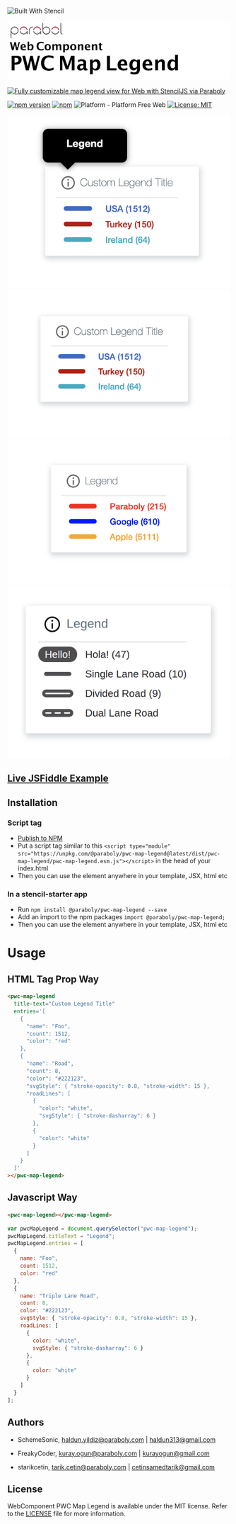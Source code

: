 ![Built With Stencil](https://img.shields.io/badge/-Built%20With%20Stencil-16161d.svg?logo=data%3Aimage%2Fsvg%2Bxml%3Bbase64%2CPD94bWwgdmVyc2lvbj0iMS4wIiBlbmNvZGluZz0idXRmLTgiPz4KPCEtLSBHZW5lcmF0b3I6IEFkb2JlIElsbHVzdHJhdG9yIDE5LjIuMSwgU1ZHIEV4cG9ydCBQbHVnLUluIC4gU1ZHIFZlcnNpb246IDYuMDAgQnVpbGQgMCkgIC0tPgo8c3ZnIHZlcnNpb249IjEuMSIgaWQ9IkxheWVyXzEiIHhtbG5zPSJodHRwOi8vd3d3LnczLm9yZy8yMDAwL3N2ZyIgeG1sbnM6eGxpbms9Imh0dHA6Ly93d3cudzMub3JnLzE5OTkveGxpbmsiIHg9IjBweCIgeT0iMHB4IgoJIHZpZXdCb3g9IjAgMCA1MTIgNTEyIiBzdHlsZT0iZW5hYmxlLWJhY2tncm91bmQ6bmV3IDAgMCA1MTIgNTEyOyIgeG1sOnNwYWNlPSJwcmVzZXJ2ZSI%2BCjxzdHlsZSB0eXBlPSJ0ZXh0L2NzcyI%2BCgkuc3Qwe2ZpbGw6I0ZGRkZGRjt9Cjwvc3R5bGU%2BCjxwYXRoIGNsYXNzPSJzdDAiIGQ9Ik00MjQuNywzNzMuOWMwLDM3LjYtNTUuMSw2OC42LTkyLjcsNjguNkgxODAuNGMtMzcuOSwwLTkyLjctMzAuNy05Mi43LTY4LjZ2LTMuNmgzMzYuOVYzNzMuOXoiLz4KPHBhdGggY2xhc3M9InN0MCIgZD0iTTQyNC43LDI5Mi4xSDE4MC40Yy0zNy42LDAtOTIuNy0zMS05Mi43LTY4LjZ2LTMuNkgzMzJjMzcuNiwwLDkyLjcsMzEsOTIuNyw2OC42VjI5Mi4xeiIvPgo8cGF0aCBjbGFzcz0ic3QwIiBkPSJNNDI0LjcsMTQxLjdIODcuN3YtMy42YzAtMzcuNiw1NC44LTY4LjYsOTIuNy02OC42SDMzMmMzNy45LDAsOTIuNywzMC43LDkyLjcsNjguNlYxNDEuN3oiLz4KPC9zdmc%2BCg%3D%3D&colorA=16161d&style=for-the-badge)

<img alt="WebComponent Map Legend" src="assets/logo.png" width="1050"/>

[![Fully customizable map legend view for Web with StencilJS via Paraboly](https://img.shields.io/badge/-Fully%20customizable%20map%20legend%20view%20for%20Web%20with%20StencilJS%20via%20Paraboly-lightgrey?style=for-the-badge)](https://github.com/Paraboly/pwc-map-legend)

[![npm version](https://img.shields.io/npm/v/@paraboly/pwc-map-legend.svg?style=for-the-badge)](https://www.npmjs.com/package/@paraboly/pwc-map-legend)
[![npm](https://img.shields.io/npm/dt/@paraboly/pwc-map-legend.svg?style=for-the-badge)](https://www.npmjs.com/package/@paraboly/pwc-map-legend)
![Platform - Platform Free Web](https://img.shields.io/badge/-Web%20%7C%20Platform%20Free-blue?style=for-the-badge)
[![License: MIT](https://img.shields.io/badge/License-MIT-green.svg?style=for-the-badge)](https://opensource.org/licenses/MIT)

<p align="center">
  <img alt="WebComponent Map Legend" src="assets/example.png" />
  <img alt="WebComponent Map Legend" src="assets/example2.png" />
  <img alt="WebComponent Map Legend" src="assets/example3.png" />
  <img alt="Example with Road Lanes and Overlay Text" src="assets/example-lanes-overlay-text.png" />
</p>

## [Live JSFiddle Example](https://jsfiddle.net/starikcetin/9vL1w75c/4/)

## Installation

### Script tag

- [Publish to NPM](https://docs.npmjs.com/getting-started/publishing-npm-packages)
- Put a script tag similar to this `<script type="module" src="https://unpkg.com/@paraboly/pwc-map-legend@latest/dist/pwc-map-legend/pwc-map-legend.esm.js"></script>` in the head of your index.html
- Then you can use the element anywhere in your template, JSX, html etc

### In a stencil-starter app

- Run `npm install @paraboly/pwc-map-legend --save`
- Add an import to the npm packages `import @paraboly/pwc-map-legend;`
- Then you can use the element anywhere in your template, JSX, html etc

# Usage

## HTML Tag Prop Way

```html
<pwc-map-legend
  title-text="Custom Legend Title"
  entries='[
    {
      "name": "Foo",
      "count": 1512,
      "color": "red"
    },
    {
      "name": "Road",
      "count": 8,
      "color": "#222123",
      "svgStyle": { "stroke-opacity": 0.8, "stroke-width": 15 },
      "roadLines": [
        {
          "color": "white",
          "svgStyle": { "stroke-dasharray": 6 }
        },
        {
          "color": "white"
        }
      ]
    }
  ]'
></pwc-map-legend>
```

## Javascript Way

```html
<pwc-map-legend></pwc-map-legend>
```

```js
var pwcMapLegend = document.querySelector("pwc-map-legend");
pwcMapLegend.titleText = "Legend";
pwcMapLegend.entries = [
  {
    name: "Foo",
    count: 1512,
    color: "red"
  },
  {
    name: "Triple Lane Road",
    count: 8,
    color: "#222123",
    svgStyle: { "stroke-opacity": 0.8, "stroke-width": 15 },
    roadLines: [
      {
        color: "white",
        svgStyle: { "stroke-dasharray": 6 }
      },
      {
        color: "white"
      }
    ]
  }
];
```

## Authors

* SchemeSonic, haldun.yildiz@paraboly.com | haldun313@gmail.com

* FreakyCoder, kuray.ogun@paraboly.com | kurayogun@gmail.com

* starikcetin, tarik.cetin@paraboly.com | cetinsamedtarik@gmail.com

## License

WebComponent PWC Map Legend is available under the MIT license. Refer to the [LICENSE](/LICENSE) file for more information.
